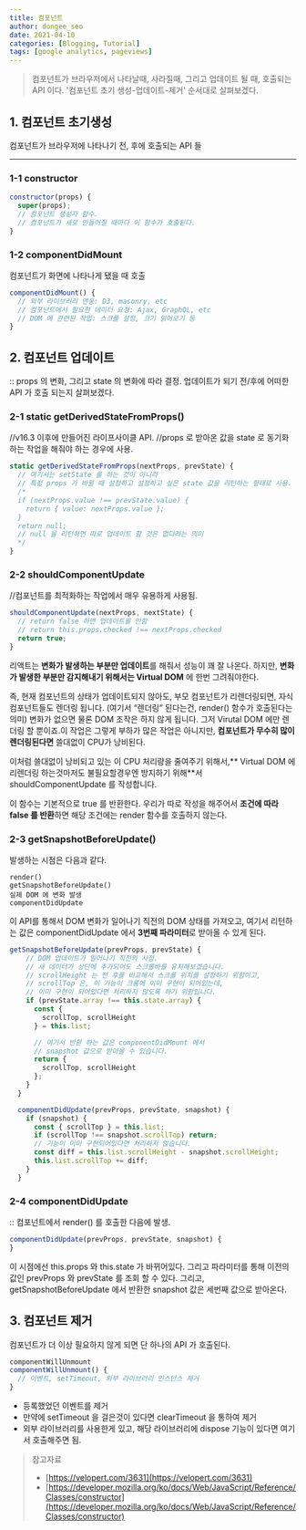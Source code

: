 ```yaml
---
title: 컴포넌트
author: dongee_seo
date: 2021-04-10
categories: [Blogging, Tutorial]
tags: [google analytics, pageviews]
---
```


> 컴포넌트가 브라우저에서 나타날때, 사라질때, 그리고 업데이트 될 때, 호출되는 API 이다.
> '컴포넌트 초기 생성-업데이트-제거' 순서대로 살펴보겠다.

## 1. 컴포넌트 초기생성

컴포넌트가 브라우저에 나타나기 전, 후에 호출되는 API 들

---

### 1-1 constructor

```jsx
constructor(props) {
  super(props);
  // 컴포넌트 생성자 함수.
  // 컴포넌트가 새로 만들어질 때마다 이 함수가 호출된다.
}
```

### 1-2 componentDidMount

컴포넌트가 화면에 나타나게 됐을 때 호출

```jsx
componentDidMount() {
  // 외부 라이브러리 연동: D3, masonry, etc
  // 컴포넌트에서 필요한 데이터 요청: Ajax, GraphQL, etc
  // DOM 에 관련된 작업: 스크롤 설정, 크기 읽어오기 등
}
```

## 2. 컴포넌트 업데이트

:: props 의 변화, 그리고 state 의 변화에 따라 결정.
업데이트가 되기 전/후에 어떠한 API 가 호출 되는지 살펴보겠다.

### 2-1 static getDerivedStateFromProps()

//v16.3 이후에 만들어진 라이프사이클 API.
//props 로 받아온 값을 state 로 동기화 하는 작업을 해줘야 하는 경우에 사용.

```jsx
static getDerivedStateFromProps(nextProps, prevState) {
  // 여기서는 setState 를 하는 것이 아니라
  // 특정 props 가 바뀔 때 설정하고 설정하고 싶은 state 값을 리턴하는 형태로 사용.
  /*
  if (nextProps.value !== prevState.value) {
    return { value: nextProps.value };
  }
  return null;
  // null 을 리턴하면 따로 업데이트 할 것은 없다라는 의미
  */
}
```

### 2-2 shouldComponentUpdate

//컴포넌트를 최적화하는 작업에서 매우 유용하게 사용됨.

```jsx
shouldComponentUpdate(nextProps, nextState) {
  // return false 하면 업데이트를 안함
  // return this.props.checked !== nextProps.checked
  return true;
}
```

리액트는 **변화가 발생하는 부분만 업데이트**를 해줘서 성능이 꽤 잘 나온다. 하지만, **변화가 발생한 부분만 감지해내기 위해서는 Virtual DOM** 에 한번 그려줘야한다.

즉, 현재 컴포넌트의 상태가 업데이트되지 않아도, 부모 컴포넌트가 리렌더링되면, 자식 컴포넌트들도 렌더링 됩니다. (여기서 “렌더링” 된다는건, render() 함수가 호출된다는 의미)
변화가 없으면 물론 DOM 조작은 하지 않게 됩니다. 그저 Virutal DOM 에만 렌더링 할 뿐이죠.이 작업은 그렇게 부하가 많은 작업은 아니지만, **컴포넌트가 무수히 많이 렌더링된다면** 쓸대없이 CPU가 낭비된다.

이처럼 쓸대없이 낭비되고 있는 이 CPU 처리량을 줄여주기 위해서,** Virtual DOM 에 리렌더링 하는것마저도 불필요할경우엔 방지하기 위해**서 shouldComponentUpdate 를 작성합니다.

이 함수는 기본적으로 true 를 반환한다.
우리가 따로 작성을 해주어서 **조건에 따라 false 를 반환**하면 해당 조건에는 render 함수를 호출하지 않는다.

### 2-3 getSnapshotBeforeUpdate()

발생하는 시점은 다음과 같다.

```null
render()
getSnapshotBeforeUpdate()
실제 DOM 에 변화 발생
componentDidUpdate
```

이 API를 통해서 DOM 변화가 일어나기 직전의 DOM 상태를 가져오고, 여기서 리턴하는 값은 componentDidUpdate 에서 **3번째 파라미터**로 받아올 수 있게 된다.

```jsx
getSnapshotBeforeUpdate(prevProps, prevState) {
    // DOM 업데이트가 일어나기 직전의 시점.
    // 새 데이터가 상단에 추가되어도 스크롤바를 유지해보겠습니다.
    // scrollHeight 는 전 후를 비교해서 스크롤 위치를 설정하기 위함이고,
    // scrollTop 은, 이 기능이 크롬에 이미 구현이 되어있는데,
    // 이미 구현이 되어있다면 처리하지 않도록 하기 위함입니다.
    if (prevState.array !== this.state.array) {
      const {
        scrollTop, scrollHeight
      } = this.list;

      // 여기서 반환 하는 값은 componentDidMount 에서
      // snapshot 값으로 받아올 수 있습니다.
      return {
        scrollTop, scrollHeight
      };
    }
  }

  componentDidUpdate(prevProps, prevState, snapshot) {
    if (snapshot) {
      const { scrollTop } = this.list;
      if (scrollTop !== snapshot.scrollTop) return;
      // 기능이 이미 구현되어있다면 처리하지 않습니다.
      const diff = this.list.scrollHeight - snapshot.scrollHeight;
      this.list.scrollTop += diff;
    }
  }
```

### 2-4 componentDidUpdate

:: 컴포넌트에서 render() 를 호출한 다음에 발생.

```jsx
componentDidUpdate(prevProps, prevState, snapshot) {
}
```

이 시점에선 this.props 와 this.state 가 바뀌어있다. 그리고 파라미터를 통해 이전의 값인 prevProps 와 prevState 를 조회 할 수 있다. 그리고, getSnapshotBeforeUpdate 에서 반환한 snapshot 값은 세번째 값으로 받아온다.

## 3. 컴포넌트 제거

컴포넌트가 더 이상 필요하지 않게 되면 단 하나의 API 가 호출된다.

```jsx
componentWillUnmount
componentWillUnmount() {
  // 이벤트, setTimeout, 외부 라이브러리 인스턴스 제거
}
```

- 등록했었던 이벤트를 제거
- 만약에 setTimeout 을 걸은것이 있다면 clearTimeout 을 통하여 제거
- 외부 라이브러리를 사용한게 있고, 해당 라이브러리에 dispose 기능이 있다면 여기서 호출해주면 됨.

> 참고자료
>
> - [https://velopert.com/3631](https://velopert.com/3631)
> - [https://developer.mozilla.org/ko/docs/Web/JavaScript/Reference/Classes/constructor](https://developer.mozilla.org/ko/docs/Web/JavaScript/Reference/Classes/constructor)
